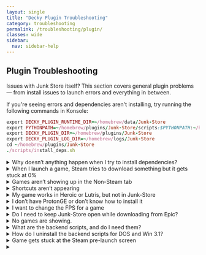 ```yaml
---
layout: single
title: "Decky Plugin Troubleshooting"
category: troubleshooting
permalink: /troubleshooting/plugin/
classes: wide
sidebar:
  nav: sidebar-help
---
```


## Plugin Troubleshooting

Issues with Junk Store itself? This section covers general plugin problems — from install issues to launch errors and everything in between.


If you're seeing errors and dependencies aren't installing, try running the following commands in Konsole:

```ruby
export DECKY_PLUGIN_RUNTIME_DIR=~/homebrew/data/Junk-Store
export PYTHONPATH=~/homebrew/plugins/Junk-Store/scripts:$PYTHONPATH:~/homebrew/plugins/Junk-Store/scripts/shared
export DECKY_PLUGIN_DIR=~/homebrew/plugins/Junk-Store
export DECKY_PLUGIN_LOG_DIR=~/homebrew/logs/Junk-Store
cd ~/homebrew/plugins/Junk-Store
./scripts/install_deps.sh
```

<details class="troubleshooting-box">
  <summary>Why doesn’t anything happen when I try to install dependencies?</summary>
  <p>
    First, please be patient! Some users report it starts working after taking a break and trying again later. This isn’t a plugin issue. We suspect automatic DDoS protection may be throttling connections if too many requests happen too quickly.
  </p>
</details>

<details class="troubleshooting-box">
  <summary>When I launch a game, Steam tries to download something but it gets stuck at 0%</summary>
  <p>
    This is a known Steam issue, possibly related to Proton 9. Open the game’s properties in Steam and switch to any other Proton version. That should resolve the issue.
  </p>
</details>

<details class="troubleshooting-box">
  <summary>Games aren’t showing up in the Non-Steam tab</summary>
  <p>
    Check your settings and make sure the shortcut isn’t hidden. After changing settings, reboot your Steam Deck for changes to take effect.
  </p>
</details>

<details class="troubleshooting-box">
  <summary>Shortcuts aren’t appearing</summary>
  <p>
    Try rebooting your device first. If they still don’t appear, ask for help in the <em>plugin-support</em> forum on Discord.
  </p>
</details>

<details class="troubleshooting-box">
  <summary>My game works in Heroic or Lutris, but not in Junk-Store</summary>
  <p>
    Games that run in Heroic or Lutris usually work in Junk-Store too—it’s just a matter of finding the right tweaks.<br>
    - Try switching to a different GE-Proton version.<br>
    - Install any required or missing dependicenies (you may sometimes get a prompt to install a Microsoft C++ runtime, or something else).<br>
    - Some Epic games require the EOS overlay to be enabled before they will work. Make sure you have installed this globally (Epic tab) and enabled it for the game (done from the game page in Junk Store).<br>


    Please refer to our [Tutorials](/help/tutorials/) section to see how to change/check your Proton version or install Microsoft C++ runtimes if you are unsure how to do this.
    

    If that doesn’t work, ask for help in our Discord server. Please be patient—our team is small! We will help if we can, while we have a decent library we don't have every game so may only be able to offer advice instead of fixes.
  </p>
</details>

<details class="troubleshooting-box">
  <summary>I don’t have ProtonGE or don’t know how to install it</summary>
  <p>
    We recommend installing the <strong>Wine Cellar</strong> plugin from the Decky Store. It helps you manage ProtonGE versions easily.

    Please refer to our [Tutorials](/help/tutorials/) section to see how to change/check your Proton version if you are unsure how to do this.
  </p>
</details>

<details class="troubleshooting-box">
  <summary>I want to change the FPS for a game</summary>
  <p>
    Open Junk-Store through the Decky plugin and select your game. Click the gear icon and choose <em>Proton Config</em>. Scroll to the bottom and adjust the framerate setting.
  </p>
</details>

<details class="troubleshooting-box">
  <summary>Do I need to keep Junk-Store open while downloading from Epic?</summary>
  <p>
    Yes. Junk-Store doesn't have a background download queue. If you close or leave the plugin, your download may stop or behave unpredictably.
  </p>
</details>

<details class="troubleshooting-box">
  <summary>No games are showing.</summary>
  <p>
    Make sure you try the following tips:<br><br>
    • Refresh your games list from the main Epic tab:<br>
    &nbsp;&nbsp;<strong>Sliders menu &gt; Refresh Games List</strong><br><br>
    • Reboot the Steam Deck<br><br>
    • Log out and log back into your Epic account
  </p>
</details>


<details class="troubleshooting-box">
  <summary>What are the backend scripts, and do I need them?</summary>
  <p>
    These are optional example scripts mainly for DOSBox games. They are not officially supported and may stop working if Junk-Store is updated. Use them only if you know how they work.
  </p>
</details>

<details class="troubleshooting-box">
  <summary>How do I uninstall the backend scripts for DOS and Win 3.1?</summary>
  <p>
    You can delete them manually from:
    <br>
    <code>~/homebrew/data/Junk-Store/scripts/Extensions</code>
  </p>
</details>

<details class="troubleshooting-box">
  <summary>Game gets stuck at the Steam pre-launch screen</summary>
  <p>
    This might be caused by another plugin (like <strong>decky-cloud-save</strong>) locking Junk-Store’s files. Make sure nothing is interfering with this folder:
    <br>
    <code>/home/deck/homebrew/data/Junk-Store</code>
    <br>
    Junk-Store relies on that data directory to function correctly.
  </p>
</details>

<details class="troubleshooting-box">
  <summary></summary>
  <p>

  </p>
</details>

